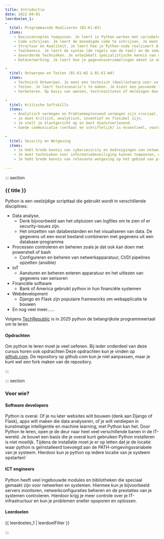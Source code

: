 ```yaml
---
title: Introductie
date: 2022-04-01
leerdoelen_1:
-
  titel: Programmacode Realiseren (B1-K1-W3)
  items:
    - Basisconcepten toepassen. Je leert in Python werken met variabelen, datatypes, beslissingen (zoals `if`/`else` statements) en lussen (`for`/`while` loops). 
    - Code schrijven. Je leert de benodigde code te schrijven. Je moet in staat zijn om in een programmeer- of scripttaal een eenvoudig script voor automatisering van een proces of een eenvoudige applicatie te maken. 
    - Structuur en Kwaliteit. Je leert hoe je Python-code realiseert die netjes en goed leesbaar is en voldoet aan gangbare code conventies. 
    - Taalkennis. Je leert de syntax (de regels van de taal) en de semantiek (de betekenis). 
    - Gevorderde Technieken. Je ontwikkelt specialistische kennis van de principes van Object Oriented Programming (OOP). Je leert deze technieken, relevant voor Python, toe te passen. 
    - Dataverwerking. Je leert hoe je gegevensverzamelingen omzet in andere structuren. Dit is cruciaal voor veel Python-toepassingen.

-
  titel: Ontwerpen en Testen (B1-K1-W2 & B1-K1-W4)
  items: 
    - Technisch Ontwerpen. Je moet een technisch (deel)ontwerp voor software kunnen maken. Hierbij interpreteer en pas je de ontwerpeisen toe en houd je rekening met de programmeertaal, de ontwikkelomgeving en zaken als efficiëntie, toegankelijkheid, privacy, ethiek en veiligheid. 
    - Testen. Je leert testscenario’s te maken. Je kiest een passende testvorm (zoals *unit tests* of *integratietest*) en voert de test(s) uit. Vervolgens interpreteer je de bevindingen en trek je plausibele conclusies.
    - Verbeteren. Op basis van wensen, testresultaten of meldingen doe je verbetervoorstellen voor de software. Dit vereist technisch inzicht en abstractievermogen. 

-
  titel: Kritische Softskills
  items:
    - Analytisch vermogen en Probleemoplossend vermogen zijn cruciaal. Je moet abstract kunnen denken om oplossingsgericht te werken.
    - Je moet kritisch, analytisch, inventief en flexibel zijn.
    - Je stelt je klantgericht op en bent dienstverlenend.
    - Goede communicatie (verbaal en schriftelijk) is essentieel, vooral bij het afstemmen van wensen en eisen.

-
  titel: Security en Wetgeving
  items:
    - Je hebt brede kennis van cybersecurity en bedreigingen van netwerken en systemen.
    - Je moet technieken voor informatiebeveiliging kunnen toepassen, en moet bij het ontwerpen rekening houden met privacy en veiligheid.
    - Je hebt brede kennis van relevante wetgeving op het gebied van privacy, copyright en auteursrecht, toegankelijkheid en computercriminaliteit.
  
---
```


::: section
### {{ title }}
Python is een veelzijdige scripttaal die gebruikt wordt in verschillende disciplines:
- Data analyse.
  - Denk bijvoorbeeld aan het uitpluizen van logfiles om te zien of er security-issues zijn. 
  - Het omzetten van databestanden en het visualiseren van data. De gegevens uit een excel bestand combineren met gegevens uit een database-programma
- Processen controleren en beheren zoals je dat ook kan doen met powershell of bash
  - Configureren en beheren van netwerkapparatuur, CI/DI pipelines opzetten (ansible)
- IoT
  - Aansturen en beheren exteren apparatuur en het uitlezen van gegevens van sensoren
- Financiële software
  - Bank of America gebruikt python in hun financiële systemen
- Webdevelopment
  - Django en Flask zijn populaire frameworks om webapplicatie te bouwen
- En nog veel meer......

Volgens [TechRepublic](https://www.techrepublic.com/article/top-programming-languages-employers-want/) is in 2025 python de belangrijkste programmeertaal om te leren

#### Opdrachten
Om python te leren moet je veel oefenen. Bij ieder onderdeel van deze cursus horen ook opdrachten Deze opdrachten kun je vinden op [github.com](https://github.com/DeltionICT/python_basis_opdrachten).
De repository op github.com kun je niet aanpassen, maar je kunt wel een fork maken van de repository.

:::

::: section
### Voor wie?
#### Software developers
Python is overal. Of je nu later websites wilt bouwen (denk aan Django of Flask), apps wilt maken die data analyseren, of je wilt verdiepen in kunstmatige intelligentie en machine learning, met Python kan het. Door Python te leren, open je de deur naar heel veel verschillende banen in de IT-wereld. Je bouwt een basis die je overal kunt gebruiken
Python installeren is niet moeilijk. Tijdens de installatie moet je er op letten dat je de locatie waar python is geïnstalleerd toevoegd aan de PATH-omgevingsvariabele van je systeem. Hierdoor kun je python op iedere locatie van je systeem opstarten!

#### ICT engineers
Python heeft veel ingebouwde modules en bibliotheken die speciaal gemaakt zijn voor netwerken en systemen. Hiermee kun je bijvoorbeeld servers monitoren, netwerkconfiguraties beheren en de prestaties van je systemen controleren. Hierdoor krijg je meer controle over je IT-infrastructuur en kun je problemen sneller opsporen en oplossen.

#### Leerdoelen

{{ leerdoelen_1 | leerdoelFilter }}

:::
